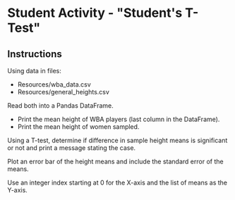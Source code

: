 # Student Activity - "Student's T-Test"

## Instructions

Using data in files: 
  * Resources/wba_data.csv
  * Resources/general_heights.csv

Read both into a Pandas DataFrame.

* Print the mean height of WBA players (last column in the DataFrame).
* Print the mean height of women sampled.

Using a T-test, determine if difference in sample height means is significant or not and print a message stating the case.

Plot an error bar of the height means and include the standard error of the means.

Use an integer index starting at 0 for the X-axis and the list of means as the Y-axis.

